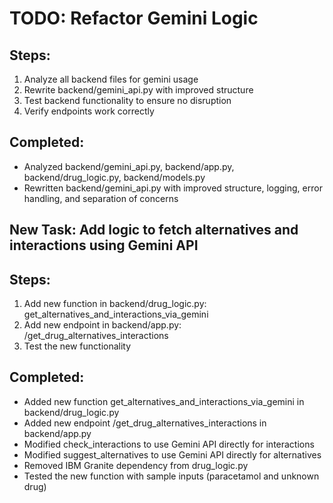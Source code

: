 # TODO: Refactor Gemini Logic

## Steps:
1. Analyze all backend files for gemini usage
2. Rewrite backend/gemini_api.py with improved structure
3. Test backend functionality to ensure no disruption
4. Verify endpoints work correctly

## Completed:
- Analyzed backend/gemini_api.py, backend/app.py, backend/drug_logic.py, backend/models.py
- Rewritten backend/gemini_api.py with improved structure, logging, error handling, and separation of concerns

## New Task: Add logic to fetch alternatives and interactions using Gemini API

## Steps:
1. Add new function in backend/drug_logic.py: get_alternatives_and_interactions_via_gemini
2. Add new endpoint in backend/app.py: /get_drug_alternatives_interactions
3. Test the new functionality

## Completed:
- Added new function get_alternatives_and_interactions_via_gemini in backend/drug_logic.py
- Added new endpoint /get_drug_alternatives_interactions in backend/app.py
- Modified check_interactions to use Gemini API directly for interactions
- Modified suggest_alternatives to use Gemini API directly for alternatives
- Removed IBM Granite dependency from drug_logic.py
- Tested the new function with sample inputs (paracetamol and unknown drug)
